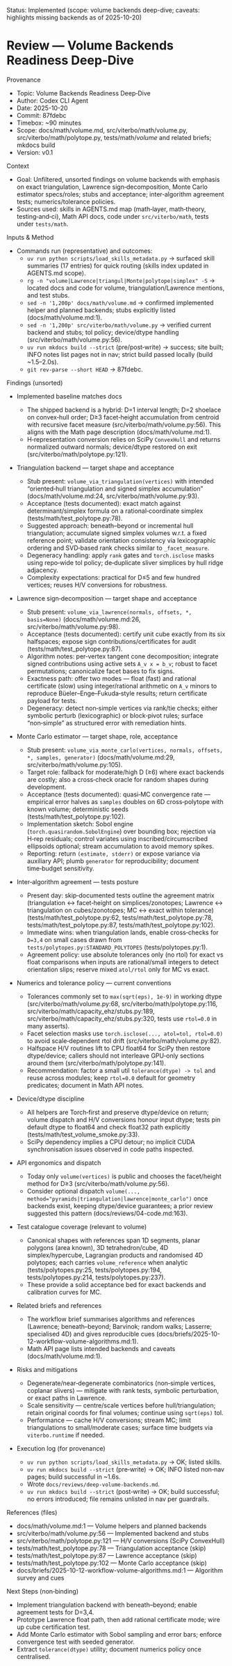 Status: Implemented (scope: volume backends deep-dive; caveats: highlights missing backends as of 2025-10-20)

# Review — Volume Backends Readiness Deep‑Dive

Provenance
- Topic: Volume Backends Readiness Deep‑Dive
- Author: Codex CLI Agent
- Date: 2025-10-20
- Commit: 87fdebc
- Timebox: ~90 minutes
- Scope: docs/math/volume.md, src/viterbo/math/volume.py, src/viterbo/math/polytope.py, tests/math/*volume* and related briefs; mkdocs build
- Version: v0.1

Context
- Goal: Unfiltered, unsorted findings on volume backends with emphasis on exact triangulation, Lawrence sign‑decomposition, Monte Carlo estimator specs/roles; stubs and acceptance; inter‑algorithm agreement tests; numerics/tolerance policies.
- Sources used: skills in AGENTS.md map (math‑layer, math‑theory, testing‑and‑ci), Math API docs, code under `src/viterbo/math`, tests under `tests/math`.

Inputs & Method
- Commands run (representative) and outcomes:
  - `uv run python scripts/load_skills_metadata.py` → surfaced skill summaries (17 entries) for quick routing (skills index updated in AGENTS.md scope).
  - `rg -n "volume|Lawrence|triangul|Monte|polytope|simplex" -S` → located docs and code for volume, triangulation/Lawrence mentions, and test stubs.
  - `sed -n '1,200p' docs/math/volume.md` → confirmed implemented helper and planned backends; stubs explicitly listed (docs/math/volume.md:1).
  - `sed -n '1,200p' src/viterbo/math/volume.py` → verified current backend and stubs; tol policy; device/dtype handling (src/viterbo/math/volume.py:56).
  - `uv run mkdocs build --strict` (pre/post‑write) → success; site built; INFO notes list pages not in nav; strict build passed locally (build ~1.5–2.0s).
  - `git rev-parse --short HEAD` → 87fdebc.

Findings (unsorted)
- Implemented baseline matches docs
  - The shipped backend is a hybrid: D=1 interval length; D=2 shoelace on convex‑hull order; D≥3 facet‑height accumulation from centroid with recursive facet measure (src/viterbo/math/volume.py:56). This aligns with the Math page description (docs/math/volume.md:1).
  - H‑representation conversion relies on SciPy `ConvexHull` and returns normalized outward normals; device/dtype restored on exit (src/viterbo/math/polytope.py:121).

- Triangulation backend — target shape and acceptance
  - Stub present: `volume_via_triangulation(vertices)` with intended “oriented‑hull triangulation and signed simplex accumulation” (docs/math/volume.md:24, src/viterbo/math/volume.py:93).
  - Acceptance (tests documented): exact match against determinant/simplex formula on a rational‑coordinate simplex (tests/math/test_polytope.py:78).
  - Suggested approach: beneath–beyond or incremental hull triangulation; accumulate signed simplex volumes w.r.t. a fixed reference point; validate orientation consistency via lexicographic ordering and SVD‑based rank checks similar to `_facet_measure`.
  - Degeneracy handling: apply `rank` gates and `torch.isclose` masks using repo‑wide tol policy; de‑duplicate sliver simplices by hull ridge adjacency.
  - Complexity expectations: practical for D≤5 and few hundred vertices; reuses H/V conversions for robustness.

- Lawrence sign‑decomposition — target shape and acceptance
  - Stub present: `volume_via_lawrence(normals, offsets, *, basis=None)` (docs/math/volume.md:26, src/viterbo/math/volume.py:98).
  - Acceptance (tests documented): certify unit cube exactly from its six halfspaces; expose sign contributions/certificates for audit (tests/math/test_polytope.py:87).
  - Algorithm notes: per‑vertex tangent cone decomposition; integrate signed contributions using active sets `A_v x = b_v`; robust to facet permutations; canonicalize facet bases to fix signs.
  - Exactness path: offer two modes — float (fast) and rational certificate (slow) using integer/rational arithmetic on `A_v` minors to reproduce Büeler–Enge–Fukuda‑style results; return certificate payload for tests.
  - Degeneracy: detect non‑simple vertices via rank/tie checks; either symbolic perturb (lexicographic) or block‑pivot rules; surface “non‑simple” as structured error with remediation hints.

- Monte Carlo estimator — target shape, role, acceptance
  - Stub present: `volume_via_monte_carlo(vertices, normals, offsets, *, samples, generator)` (docs/math/volume.md:29, src/viterbo/math/volume.py:105).
  - Target role: fallback for moderate/high D (≥6) where exact backends are costly; also a cross‑check oracle for random shapes during development.
  - Acceptance (tests documented): quasi‑MC convergence rate — empirical error halves as `samples` doubles on 6D cross‑polytope with known volume; deterministic seeds (tests/math/test_polytope.py:102).
  - Implementation sketch: Sobol engine (`torch.quasirandom.SobolEngine`) over bounding box; rejection via H‑rep residuals; control variates using inscribed/circumscribed ellipsoids optional; stream accumulation to avoid memory spikes.
  - Reporting: return `(estimate, stderr)` or expose variance via auxiliary API; plumb `generator` for reproducibility; document time‑budget sensitivity.

- Inter‑algorithm agreement — tests posture
  - Present day: skip‑documented tests outline the agreement matrix (triangulation ↔ facet‑height on simplices/zonotopes; Lawrence ↔ triangulation on cubes/zonotopes; MC ↔ exact within tolerance) (tests/math/test_polytope.py:62, tests/math/test_polytope.py:78, tests/math/test_polytope.py:87, tests/math/test_polytope.py:102).
  - Immediate wins: when triangulation lands, enable cross‑checks for `D=3,4` on small cases drawn from `tests/polytopes.py:STANDARD_POLYTOPES` (tests/polytopes.py:1).
  - Agreement policy: use absolute tolerances only (no rtol) for exact vs float comparisons when inputs are rational/small integers to detect orientation slips; reserve mixed `atol/rtol` only for MC vs exact.

- Numerics and tolerance policy — current conventions
  - Tolerances commonly set to `max(sqrt(eps), 1e-9)` in working dtype (src/viterbo/math/volume.py:68, src/viterbo/math/polytope.py:116, src/viterbo/math/capacity_ehz/stubs.py:189, src/viterbo/math/capacity_ehz/stubs.py:320, tests use `rtol=0.0` in many asserts).
  - Facet selection masks use `torch.isclose(..., atol=tol, rtol=0.0)` to avoid scale‑dependent rtol drift (src/viterbo/math/volume.py:82).
  - Halfspace H/V routines lift to CPU float64 for SciPy then restore dtype/device; callers should not interleave GPU‑only sections around them (src/viterbo/math/polytope.py:141).
  - Recommendation: factor a small util `tolerance(dtype) -> tol` and reuse across modules; keep `rtol=0.0` default for geometry predicates; document in Math API notes.

- Device/dtype discipline
  - All helpers are Torch‑first and preserve dtype/device on return; volume dispatch and H/V conversions honour input dtype; tests pin default dtype to float64 and check float32 path explicitly (tests/math/test_volume_smoke.py:33).
  - SciPy dependency implies a CPU detour; no implicit CUDA synchronisation issues observed in code paths inspected.

- API ergonomics and dispatch
  - Today only `volume(vertices)` is public and chooses the facet/height method for D≥3 (src/viterbo/math/volume.py:56).
  - Consider optional dispatch `volume(..., method="pyramids|triangulation|lawrence|monte_carlo")` once backends exist, keeping dtype/device guarantees; a prior review suggested this pattern (docs/reviews/04-code.md:163).

- Test catalogue coverage (relevant to volume)
  - Canonical shapes with references span 1D segments, planar polygons (area known), 3D tetrahedron/cube, 4D simplex/hypercube, Lagrangian products and randomised 4D polytopes; each carries `volume_reference` when analytic (tests/polytopes.py:25, tests/polytopes.py:194, tests/polytopes.py:214, tests/polytopes.py:237).
  - These provide a solid acceptance bed for exact backends and calibration curves for MC.

- Related briefs and references
  - The workflow brief summarises algorithms and references (Lawrence; beneath–beyond; Barvinok; random walks; Lasserre; specialised 4D) and gives reproducible cues (docs/briefs/2025-10-12-workflow-volume-algorithms.md:1).
  - Math API page lists intended backends and caveats (docs/math/volume.md:1).

- Risks and mitigations
  - Degenerate/near‑degenerate combinatorics (non‑simple vertices, coplanar slivers) — mitigate with rank tests, symbolic perturbation, or exact paths in Lawrence.
  - Scale sensitivity — centre/scale vertices before hull/triangulation; retain original coords for final volumes; continue using `sqrt(eps)` tol.
  - Performance — cache H/V conversions; stream MC; limit triangulations to small/moderate cases; surface time budgets via `viterbo.runtime` if needed.

- Execution log (for provenance)
  - `uv run python scripts/load_skills_metadata.py` → OK; listed skills.
  - `uv run mkdocs build --strict` (pre‑write) → OK; INFO listed non‑nav pages; build successful in ~1.6s.
  - Wrote `docs/reviews/deep-volume-backends.md`.
  - `uv run mkdocs build --strict` (post‑write) → OK; build successful; no errors introduced; file remains unlisted in nav per guardrails.

References (files)
- docs/math/volume.md:1 — Volume helpers and planned backends
- src/viterbo/math/volume.py:56 — Implemented backend and stubs
- src/viterbo/math/polytope.py:121 — H/V conversions (SciPy ConvexHull)
- tests/math/test_polytope.py:78 — Triangulation acceptance (skip)
- tests/math/test_polytope.py:87 — Lawrence acceptance (skip)
- tests/math/test_polytope.py:102 — Monte Carlo acceptance (skip)
- docs/briefs/2025-10-12-workflow-volume-algorithms.md:1 — Algorithm survey and cues

Next Steps (non‑binding)
- Implement triangulation backend with beneath–beyond; enable agreement tests for D=3,4.
- Prototype Lawrence float path, then add rational certificate mode; wire up cube certification test.
- Add Monte Carlo estimator with Sobol sampling and error bars; enforce convergence test with seeded generator.
- Extract `tolerance(dtype)` utility; document numerics policy once centralised.
